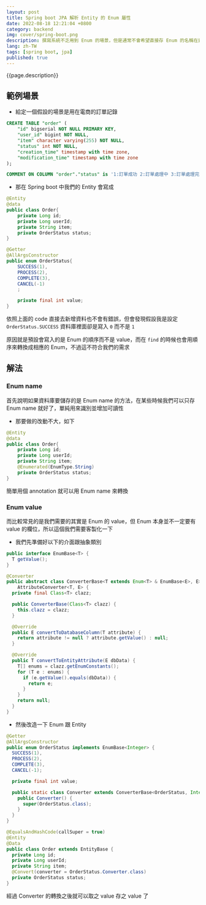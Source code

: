 ```yaml
---
layout: post
title: Spring boot JPA 解析 Entity 的 Enum 屬性
date: 2022-08-18 12:21:04 +0800
category: backend
img: cover/spring-boot.png
description: 撰寫系統不乏用到 Enum 的場景，但是通常不會希望直接存 Enum 的名稱在資料庫中，雖然可能可以增加資料庫的可讀性，但一方面也增加儲存空間的浪費，一方面可能需要儲存的是值，因此簡單紀錄下 JPA 在這部分的轉換是怎麼做的
lang: zh-TW
tags: [spring boot, jpa]
published: true
---
```


{{page.description}}

## 範例場景

+ 給定一個假設的場景是用在電商的訂單記錄

```sql
CREATE TABLE "order" (
    "id" bigserial NOT NULL PRIMARY KEY,
    "user_id" bigint NOT NULL,
    "item" character varying(255) NOT NULL,
    "status" int NOT NULL,
    "creation_time" timestamp with time zone,
    "modification_time" timestamp with time zone
);

COMMENT ON COLUMN "order"."status" is '1:訂單成功 2:訂單處理中 3:訂單處理完成 -1:訂單取消';
```

+ 那在 Spring boot 中我們的 Entity 會寫成

```java
@Entity
@data
public class Order{
    private Long id;
    private Long userId;
    private String item;
    private OrderStatus status;
}

@Getter
@AllArgsConstructor
public enum OrderStatus{
    SUCCESS(1),
    PROCESS(2),
    COMPLETE(3),
    CANCEL(-1)
    ;

    private final int value;
}
```

依照上面的 code 直接去新增資料也不會有錯誤，但會發現假設我是設定 `OrderStatus.SUCCESS` 資料庫裡面卻是寫入 `0` 而不是 `1`

原因就是預設會寫入的是 Enum 的順序而不是 value，而在 `find` 的時候也會用順序來轉換成相應的 Enum，不過這不符合我們的需求

## 解法

### Enum name

首先說明如果資料庫要儲存的是 Enum name 的方法，在某些時候我們可以只存 Enum name 就好了，單純用來識別並增加可讀性

+ 那要做的改動不大，如下

```java
@Entity
@data
public class Order{
    private Long id;
    private Long userId;
    private String item;
    @Enumerated(EnumType.String)
    private OrderStatus status;
}
```

簡單用個 annotation 就可以用 Enum name 來轉換

### Enum value

而比較常見的是我們需要的其實是 Enum 的 value，但 Enum 本身並不一定要有 value 的欄位，所以這個我們需要客製化一下

+ 我們先準備好以下的介面跟抽象類別

```java
public interface EnumBase<T> {
  T getValue();
}

@Converter
public abstract class ConverterBase<T extends Enum<T> & EnumBase<E>, E> implements
    AttributeConverter<T, E> {
  private final Class<T> clazz;

  public ConverterBase(Class<T> clazz) {
    this.clazz = clazz;
  }

  @Override
  public E convertToDatabaseColumn(T attribute) {
    return attribute != null ? attribute.getValue() : null;
  }

  @Override
  public T convertToEntityAttribute(E dbData) {
    T[] enums = clazz.getEnumConstants();
    for (T e : enums) {
      if (e.getValue().equals(dbData)) {
        return e;
      }
    }
    return null;
  }
}

```

+ 然後改造一下 Enum 跟 Entity

```java
@Getter
@AllArgsConstructor
public enum OrderStatus implements EnumBase<Integer> {
  SUCCESS(1),
  PROCESS(2),
  COMPLETE(3),
  CANCEL(-1);

  private final int value;

  public static class Converter extends ConverterBase<OrderStatus, Integer> {
    public Converter() {
      super(OrderStatus.class);
    }
  }
}

@EqualsAndHashCode(callSuper = true)
@Entity
@Data
public class Order extends EntityBase {
  private Long id;
  private Long userId;
  private String item;
  @Convert(converter = OrderStatus.Converter.class)
  private OrderStatus status;
}
```

經過 Converter 的轉換之後就可以取之 value 存之 value 了
